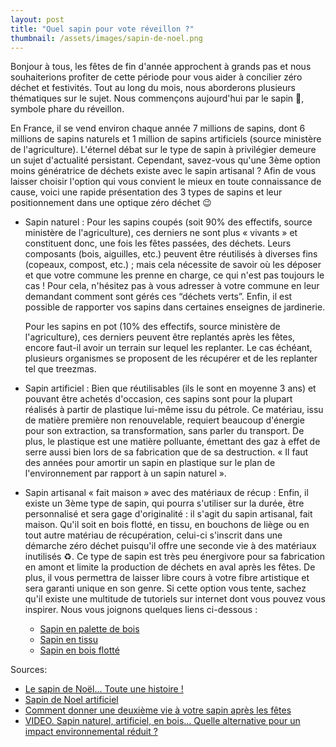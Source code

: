 ```yaml
---
layout: post
title: "Quel sapin pour vote réveillon ?"
thumbnail: /assets/images/sapin-de-noel.png
---
```

Bonjour à tous, les fêtes de fin d'année approchent à grands pas et nous souhaiterions profiter de cette période pour vous aider à concilier zéro déchet et festivités. Tout au long du mois, nous aborderons plusieurs thématiques sur le sujet. Nous commençons aujourd'hui par le sapin 🎄, symbole phare du réveillon.

<!--more-->

En France, il se vend environ chaque année 7 millions de sapins, dont 6 millions de sapins naturels et 1 million de sapins artificiels (source ministère de l'agriculture). L'éternel débat sur le type de sapin à privilégier demeure un sujet d'actualité persistant. Cependant, savez-vous qu'une 3ème option moins génératrice de déchets existe avec le sapin artisanal ? Afin de vous laisser choisir l'option qui vous convient le mieux en toute connaissance de cause, voici une rapide présentation des 3 types de sapins et leur positionnement dans une optique zéro déchet 😉

* Sapin naturel : Pour les sapins coupés (soit 90% des effectifs, source ministère de l'agriculture), ces derniers ne sont plus « vivants » et constituent donc, une fois les fêtes passées, des déchets. Leurs composants (bois, aiguilles, etc.) peuvent être réutilisés à diverses fins (copeaux, compost, etc.) ; mais cela nécessite de savoir où les déposer et que votre commune les prenne en charge, ce qui n'est pas toujours le cas ! Pour cela, n'hésitez pas à vous adresser à votre commune en leur demandant comment sont gérés ces “déchets verts”. Enfin, il est possible de rapporter vos sapins dans certaines enseignes de jardinerie.

    Pour les sapins en pot (10% des effectifs, source ministère de l'agriculture), ces derniers peuvent être replantés après les fêtes, encore faut-il avoir un terrain sur lequel les replanter. Le cas échéant, plusieurs organismes se proposent de les récupérer et de les replanter tel que treezmas.

* Sapin artificiel : Bien que réutilisables (ils le sont en moyenne 3 ans) et pouvant être achetés d'occasion, ces sapins sont pour la plupart réalisés à partir de plastique lui-même issu du pétrole. Ce matériau, issu de matière première non renouvelable, requiert beaucoup d'énergie pour son extraction, sa transformation, sans parler du transport. De plus, le plastique est une matière polluante, émettant des gaz à effet de serre aussi bien lors de sa fabrication que de sa destruction. « Il faut des années pour amortir un sapin en plastique sur le plan de l'environnement par rapport à un sapin naturel ».

* Sapin artisanal « fait maison » avec des matériaux de récup : Enfin, il existe un 3ème type de sapin, qui pourra s'utiliser sur la durée, être personnalisé et sera gage d'originalité : il s'agit du sapin artisanal, fait maison. Qu'il soit en bois flotté, en tissu, en bouchons de liège ou en tout autre matériau de récupération, celui-ci s'inscrit dans une démarche zéro déchet puisqu'il offre une seconde vie à des matériaux inutilisés ♻️. Ce type de sapin est très peu énergivore pour sa fabrication en amont et limite la production de déchets en aval après les fêtes. De plus, il vous permettra de laisser libre cours à votre fibre artistique et sera garanti unique en son genre. Si cette option vous tente, sachez qu'il existe une multitude de tutoriels sur internet dont vous pouvez vous inspirer. Nous vous joignons quelques liens ci-dessous :
    * [Sapin en palette de bois](https://www.youtube.com/watch?v=uu_dqUAQgdY)
    * [Sapin en tissu](https://www.youtube.com/watch?v=H5n8oGcGFxA)
    * [Sapin en bois flotté](https://www.youtube.com/watch?v=s2wGx9qcFTY)

Sources:

* [Le sapin de Noël... Toute une histoire !](https://agriculture.gouv.fr/le-sapin-de-noel-toute-une-histoire)
* [Sapin de Noel artificiel](https://www.encyclo-ecolo.com/Sapin_de_Noel_artificiel)
* [Comment donner une deuxième vie à votre sapin après les fêtes](https://www.lefigaro.fr/conso/2018/01/02/20010-20180102ARTFIG00232-comment-donner-une-deuxieme-vie-a-votre-sapin-apres-les-fetes.php)
* [VIDEO. Sapin naturel, artificiel, en bois… Quelle alternative pour un impact environnemental réduit ?](https://www.francetvinfo.fr/decouverte/noel/video-naturel-artificiel-en-bois-comment-bien-choisir-sonsapinde-noel_3727641.html)
